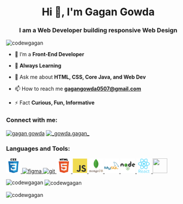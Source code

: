 <h1 align="center">Hi 👋, I'm Gagan Gowda</h1>
<h3 align="center">I am a Web Developer building responsive Web Design</h3>

<p align="left"> <img src="https://komarev.com/ghpvc/?username=codewgagan&label=Profile%20views&color=0e75b6&style=flat" alt="codewgagan" /> </p>

- 🔭 I’m a **Front-End Developer**

- 🌱  **Always Learning**

- 💬 Ask me about **HTML, CSS, Core Java, and Web Dev**

- 📫 How to reach me **gagangowda0507@gmail.com**

- ⚡ Fact **Curious, Fun, Informative**

<h3 align="left">Connect with me:</h3>
<p align="left">
<a href="https://linkedin.com/in/gagan gowda" target="blank"><img align="center" src="https://raw.githubusercontent.com/rahuldkjain/github-profile-readme-generator/master/src/images/icons/Social/linked-in-alt.svg" alt="gagan gowda" height="30" width="40" /></a>
<a href="https://instagram.com/_gowda.gagan_" target="blank"><img align="center" src="https://raw.githubusercontent.com/rahuldkjain/github-profile-readme-generator/master/src/images/icons/Social/instagram.svg" alt="_gowda.gagan_" height="30" width="40" /></a>
</p>

<h3 align="left">Languages and Tools:</h3>
<p align="left"> <a href="https://www.w3schools.com/css/" target="_blank" rel="noreferrer"> <img src="https://raw.githubusercontent.com/devicons/devicon/master/icons/css3/css3-original-wordmark.svg" alt="css3" width="40" height="40"/> </a> <a href="https://www.figma.com/" target="_blank" rel="noreferrer"> <img src="https://www.vectorlogo.zone/logos/figma/figma-icon.svg" alt="figma" width="40" height="40"/> </a> <a href="https://git-scm.com/" target="_blank" rel="noreferrer"> <img src="https://www.vectorlogo.zone/logos/git-scm/git-scm-icon.svg" alt="git" width="40" height="40"/> </a> <a href="https://www.w3.org/html/" target="_blank" rel="noreferrer"> <img src="https://raw.githubusercontent.com/devicons/devicon/master/icons/html5/html5-original-wordmark.svg" alt="html5" width="40" height="40"/> </a> <a href="https://developer.mozilla.org/en-US/docs/Web/JavaScript" target="_blank" rel="noreferrer"> <img src="https://raw.githubusercontent.com/devicons/devicon/master/icons/javascript/javascript-original.svg" alt="javascript" width="40" height="40"/> </a> <a href="https://www.mongodb.com/" target="_blank" rel="noreferrer"> <img src="https://raw.githubusercontent.com/devicons/devicon/master/icons/mongodb/mongodb-original-wordmark.svg" alt="mongodb" width="40" height="40"/> </a> <a href="https://www.mysql.com/" target="_blank" rel="noreferrer"> <img src="https://raw.githubusercontent.com/devicons/devicon/master/icons/mysql/mysql-original-wordmark.svg" alt="mysql" width="40" height="40"/> </a> <a href="https://nodejs.org" target="_blank" rel="noreferrer"> <img src="https://raw.githubusercontent.com/devicons/devicon/master/icons/nodejs/nodejs-original-wordmark.svg" alt="nodejs" width="40" height="40"/> </a> <a href="https://reactjs.org/" target="_blank" rel="noreferrer"> <img src="https://raw.githubusercontent.com/devicons/devicon/master/icons/react/react-original-wordmark.svg" alt="react" width="40" height="40"/> </a> <img src="https://user-images.githubusercontent.com/25181517/117201156-9a724800-adec-11eb-9a9d-3cd0f67da4bc.png" width="40" height="40" /></p>

<p><img align="left" src="https://github-readme-stats.vercel.app/api/top-langs?username=codewgagan&show_icons=true&locale=en&layout=compact" alt="codewgagan" /></p>

<p>&nbsp;<img align="center" src="https://github-readme-stats.vercel.app/api?username=codewgagan&show_icons=true&locale=en" alt="codewgagan" /></p>

<p><img align="center" src="https://github-readme-streak-stats.herokuapp.com/?user=codewgagan&" alt="codewgagan" /></p>
